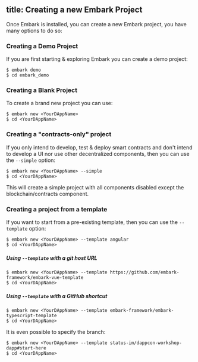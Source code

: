 title: Creating a new Embark Project
---

Once Embark is installed, you can create a new Embark project, you have many options to do so:

### Creating a Demo Project

If you are first starting & exploring Embark you can create a demo project:

<pre><code class="shell">$ embark demo
$ cd embark_demo
</code></pre>

### Creating a Blank Project

To create a brand new project you can use:

<pre><code class="shell">$ embark new &lt;YourDAppName&gt;
$ cd &lt;YourDAppName&gt;
</code></pre>

### Creating a "contracts-only" project

If you only intend to develop, test & deploy smart contracts and don't intend to develop a UI nor use other decentralized components, then you can use the `--simple` option:

<pre><code class="shell">$ embark new &lt;YourDAppName&gt; --simple
$ cd &lt;YourDAppName&gt;
</code></pre>

This will create a simple project with all components disabled except the blockchain/contracts component.


### Creating a project from a template

If you want to start from a pre-existing template, then you can use the `--template` option:

<pre><code class="shell">$ embark new &lt;YourDAppName&gt; --template angular
$ cd &lt;YourDAppName&gt;
</code></pre>

##### Using `--template` with a git host URL

<pre><code class="shell">$ embark new &lt;YourDAppName&gt; --template https://github.com/embark-framework/embark-vue-template
$ cd &lt;YourDAppName&gt;
</code></pre>

##### Using `--template` with a GitHub shortcut

<pre><code class="shell">$ embark new &lt;YourDAppName&gt; --template embark-framework/embark-typescript-template
$ cd &lt;YourDAppName&gt;
</code></pre>

It is even possible to specify the branch:

<pre><code class="shell">$ embark new &lt;YourDAppName&gt; --template status-im/dappcon-workshop-dapp#start-here
$ cd &lt;YourDAppName&gt;
</code></pre>
